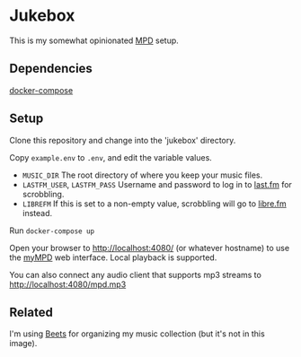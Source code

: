 # Jukebox

This is my somewhat opinionated [MPD](https://www.musicpd.org/) setup.

## Dependencies

[docker-compose](https://docs.docker.com/compose/)

## Setup

Clone this repository and change into the 'jukebox' directory.

Copy `example.env` to `.env`, and edit the variable values.

* `MUSIC_DIR` The root directory of where you keep your music files.
* `LASTFM_USER`, `LASTFM_PASS` Username and password to log in to [last.fm](https://www.last.fm/) for scrobbling.
* `LIBREFM` If this is set to a non-empty value, scrobbling will go to [libre.fm](https://libre.fm/) instead.

Run `docker-compose up`

Open your browser to <http://localhost:4080/> (or whatever hostname) to use the
[myMPD](https://jcorporation.github.io/myMPD/) web interface. Local playback is
supported.

You can also connect any audio client that supports mp3 streams to <http://localhost:4080/mpd.mp3>

## Related

I'm using [Beets](http://beets.io/) for organizing my music collection (but it's not in this image).
